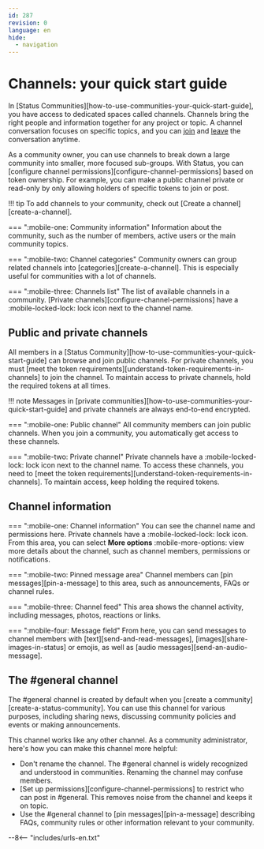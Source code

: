 ```yaml
---
id: 287
revision: 0
language: en
hide:
  - navigation
---
```


# Channels: your quick start guide

In [Status Communities][how-to-use-communities-your-quick-start-guide], you have access to dedicated spaces called channels. Channels bring the right people and information together for any project or topic. A channel conversation focuses on specific topics, and you can [join](./join-a-channel.md) and [leave](./leave-a-channel.md) the conversation anytime.

As a community owner, you can use channels to break down a large community into smaller, more focused sub-groups. With Status, you can [configure channel permissions][configure-channel-permissions] based on token ownership. For example, you can make a public channel private or read-only by only allowing holders of specific tokens to join or post.

!!! tip
    To add channels to your community, check out [Create a channel][create-a-channel].

<!--
[image](image)
-->

=== ":mobile-one: Community information"
    Information about the community, such as the number of members, active users or the main community topics.

=== ":mobile-two: Channel categories"
    Community owners can group related channels into [categories][create-a-channel]. This is especially useful for communities with a lot of channels.

=== ":mobile-three: Channels list"
    The list of available channels in a community. [Private channels][configure-channel-permissions] have a :mobile-locked-lock: lock icon next to the channel name.

## Public and private channels

All members in a [Status Community][how-to-use-communities-your-quick-start-guide] can browse and join public channels. For private channels, you must [meet the token requirements][understand-token-requirements-in-channels] to join the channel. To maintain access to private channels, hold the required tokens at all times.

!!! note
    Messages in [private communities][how-to-use-communities-your-quick-start-guide] and private channels are always end-to-end encrypted.

<!--
![image](image)
-->

=== ":mobile-one: Public channel"
     All community members can join public channels. When you join a community, you automatically get access to these channels.

=== ":mobile-two: Private channel"
    Private channels have a :mobile-locked-lock: lock icon next to the channel name. To access these channels, you need to [meet the token requirements][understand-token-requirements-in-channels]. To maintain access, keep holding the required tokens.

## Channel information

<!--
![image](image)
-->

=== ":mobile-one: Channel information"
    You can see the channel name and permissions here. Private channels have a :mobile-locked-lock: lock icon. From this area, you can select **More options** :mobile-more-options: view more details about the channel, such as channel members, permissions or notifications.

=== ":mobile-two: Pinned message area"
    Channel members can [pin messages][pin-a-message] to this area, such as announcements, FAQs or channel rules.

=== ":mobile-three: Channel feed"
    This area shows the channel activity, including messages, photos, reactions or links.

=== ":mobile-four: Message field"
    From here, you can send messages to channel members with [text][send-and-read-messages], [images][share-images-in-status] or emojis, as well as [audio messages][send-an-audio-message].

## The #general channel

The #general channel is created by default when you [create a community][create-a-status-community]. You can use this channel for various purposes, including sharing news, discussing community policies and events or making announcements.

This channel works like any other channel. As a community administrator, here's how you can make this channel more helpful:

- Don't rename the channel. The #general channel is widely recognized and understood in communities. Renaming the channel may confuse members.
- [Set up permissions][configure-channel-permissions] to restrict who can post in #general. This removes noise from the channel and keeps it on topic.
- Use the #general channel to [pin messages][pin-a-message] describing FAQs, community rules or other information relevant to your community.

--8<-- "includes/urls-en.txt"

